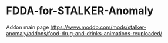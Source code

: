# FDDA-for-STALKER-Anomaly
Addon main page https://www.moddb.com/mods/stalker-anomaly/addons/food-drug-and-drinks-animations-reuploaded/
